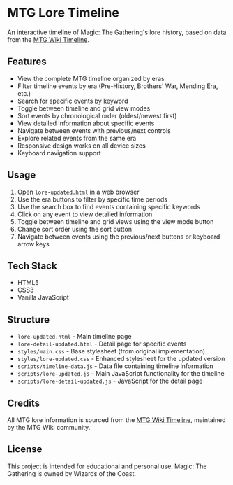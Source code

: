 # MTG Lore Timeline

An interactive timeline of Magic: The Gathering's lore history, based on data from the [MTG Wiki Timeline](https://mtg.fandom.com/wiki/Timeline).

## Features

- View the complete MTG timeline organized by eras
- Filter timeline events by era (Pre-History, Brothers' War, Mending Era, etc.)
- Search for specific events by keyword
- Toggle between timeline and grid view modes
- Sort events by chronological order (oldest/newest first)
- View detailed information about specific events
- Navigate between events with previous/next controls
- Explore related events from the same era
- Responsive design works on all device sizes
- Keyboard navigation support

## Usage

1. Open `lore-updated.html` in a web browser
2. Use the era buttons to filter by specific time periods
3. Use the search box to find events containing specific keywords
4. Click on any event to view detailed information
5. Toggle between timeline and grid views using the view mode button
6. Change sort order using the sort button
7. Navigate between events using the previous/next buttons or keyboard arrow keys

## Tech Stack

- HTML5
- CSS3
- Vanilla JavaScript

## Structure

- `lore-updated.html` - Main timeline page
- `lore-detail-updated.html` - Detail page for specific events
- `styles/main.css` - Base stylesheet (from original implementation)
- `styles/lore-updated.css` - Enhanced stylesheet for the updated version
- `scripts/timeline-data.js` - Data file containing timeline information
- `scripts/lore-updated.js` - Main JavaScript functionality for the timeline
- `scripts/lore-detail-updated.js` - JavaScript for the detail page

## Credits

All MTG lore information is sourced from the [MTG Wiki Timeline](https://mtg.fandom.com/wiki/Timeline), maintained by the MTG Wiki community.

## License

This project is intended for educational and personal use. Magic: The Gathering is owned by Wizards of the Coast. 